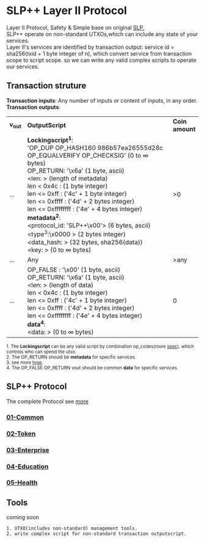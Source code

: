 # SLP++ Layer II Protocol
Layer II Protocol, Safety & Simple base on original  [SLP.](https://github.com/simpleledger/slp-specifications)  
SLP++ operate on non-standard UTXOs,which can include any state of your services.      
Layer II's services are identified by transaction output: service id = sha256(txid + 1 byte integer of n), which convert service from transaction scope to script scope. so we can write any valid complex scripts to operate our services. 
## Transaction struture

**Transaction inputs**: Any number of inputs or content of inputs, in any order.  
**Transaction outputs**:
<table>
<tr>
  <td><b>v<sub>out</sub></b></td>
  <td><b>OutputScript </b></td>
  <td><b>Coin<br>amount </b></td>
</tr>
  <tr>
    <td>...</td>
   <td>
   <b>Lockingscript<sup>1</sup></b>:</br>
   'OP_DUP OP_HASH160 986b57ea26555d28c OP_EQUALVERIFY OP_CHECKSIG' (0 to ∞ bytes)<br/>   
   OP_RETURN: '\x6a' (1 byte, ascii)<br/>
   &lt;len: &gt; (length of metadata)<br/>
   len < 0x4c : (1 byte integer) <br/> 
   len <= 0xff : ('4c' + 1 byte integer) <br/> 
   len <= 0xffff : ('4d' + 2 bytes integer)<br/> 
   len <= 0xffffffff : ('4e' + 4 bytes integer) <br/> 
   <b>metadata<sup>2</sup></b>: <br/>
   &lt;protocol_id: 'SLP++\x00'&gt; (6 bytes, ascii)<br/>
   &lt;type<sup>3</sup>:\x0000 &gt; (2 bytes integer)<br/>
   &lt;data_hash: &gt; (32 bytes, sha256(data))<br/>
   &lt;key: &gt; (0 to ∞ bytes)<br/>
   </td>
   <td>>0</td>
  </tr>
  
  <tr>
    <td>...</td>
    <td>Any</td>
   <td>>any</td>
  </tr>
  
  <tr>
    <td>...</td>
    <td>
    OP_FALSE : '\x00' (1 byte, ascii)<br>
    OP_RETURN: '\x6a' (1 byte, ascii)<br> 
   &lt;len: &gt; (length of data)<br/>
   len < 0x4c : (1 byte integer) <br/> 
   len <= 0xff : ('4c' + 1 byte integer) <br/> 
   len <= 0xffff : ('4d' + 2 bytes integer) <br/> 
   len <= 0xffffffff : ('4e' + 4 bytes integer) <br/> 
   <b>data<sup>4</sup></b>:<br/>
   &lt;data: &gt; (0 to ∞ bytes)<br/>
    </td>
    <td>0</td>
  </tr>
 
</table>

<sup>1. The <b>Lockingscript</b> can be any valid script by combination op_codes(more [spec](https://github.com/bitcoin-sv-specs/protocol/blob/master/updates/genesis-spec.md)), which controls who can spend the utxo. </sup>   
<sup>2. The OP_RETURN should be <b>metadata</b> for specific services. </sup>   
<sup>3. see more [type](./index.md). </sup>   
<sup>4. The OP_FALSE OP_RETURN vout should be common <b>data</b> for specific services. </sup>   


## SLP++ Protocol
The complete Protocol see [more](./index.md)      

### [01-Common](./common/)  

### [02-Token](./token/)

### [03-Enterprise](./enterprise/)  

### [04-Education](./education/)  

### [05-Health](./health/)  



## Tools  
coming soon
```
1. UTXO(includes non-standard) management tools.  
2. write complex script for non-standard transaction outputscript.
```